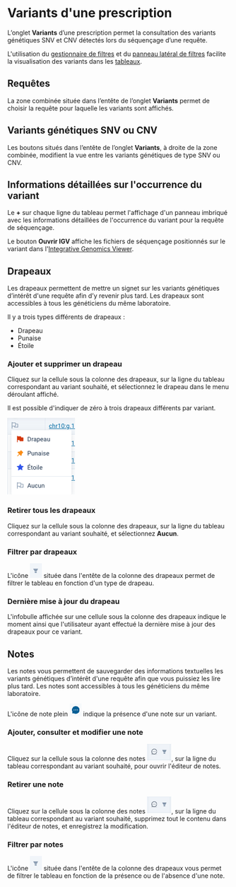 # Variants d'une prescription

L’onglet **Variants** d’une prescription permet la consultation des variants génétiques SNV et CNV détectés lors du séquençage d’une requête.

L'utilisation du [gestionnaire de filtres](/fr/qlin_genetic/filters_manager/filters_manager) et du [panneau latéral de filtres](/fr/qlin_genetic/filter_panel/filter_panel.md) facilite la visualisation des variants dans les [tableaux](/fr/qlin_genetic/tables/tables.md).

## Requêtes

La zone combinée située dans l’entête de l’onglet **Variants** permet de choisir la requête pour laquelle les variants sont affichés.

## Variants génétiques SNV ou CNV

Les boutons situés dans l’entête de l’onglet **Variants**, à droite de la zone combinée, modifient la vue entre les variants génétiques de type SNV ou CNV.

## Informations détaillées sur l'occurrence du variant

Le **+** sur chaque ligne du tableau permet l'affichage d'un panneau imbriqué avec les informations détaillées de l'occurrence du variant pour la requête de séquençage.

Le bouton **Ouvrir IGV** affiche les fichiers de séquençage positionnés sur le variant dans l'[Integrative Genomics Viewer](https://igv.org/).

## Drapeaux

Les drapeaux permettent de mettre un signet sur les variants génétiques d’intérêt d'une requête afin d’y revenir plus tard. Les drapeaux sont accessibles à tous les généticiens du même laboratoire.

Il y a trois types différents de drapeaux :

- Drapeau
- Punaise
- Étoile

### Ajouter et supprimer un drapeau

Cliquez sur la cellule sous la colonne des drapeaux, sur la ligne du tableau correspondant au variant souhaité, et sélectionnez le drapeau dans le menu déroulant affiché.

Il est possible d'indiquer de zéro à trois drapeaux différents par variant.

![menu drapeau](https://raw.githubusercontent.com/Ferlab-Ste-Justine/clin-docs/main/docs/docs-fr/qlin_genetic/prescription/flags_menu.png)

### Retirer tous les drapeaux

Cliquez sur la cellule sous la colonne des drapeaux, sur la ligne du tableau correspondant au variant souhaité, et sélectionnez **Aucun**.

### Filtrer par drapeaux

L'icône ![filtre](https://raw.githubusercontent.com/Ferlab-Ste-Justine/clin-docs/main/docs/docs-fr/qlin_genetic/prescription/filter_icon.png) située dans l'entête de la colonne des drapeaux permet de filtrer le tableau en fonction d'un type de drapeau.

### Dernière mise à jour du drapeau

L'infobulle affichée sur une cellule sous la colonne des drapeaux indique le moment ainsi que l'utilisateur ayant effectué la dernière mise à jour des drapeaux pour ce variant.

## Notes

Les notes vous permettent de sauvegarder des informations textuelles les variants génétiques d’intérêt d'une requête afin que vous puissiez les lire plus tard. Les notes sont accessibles à tous les généticiens du même laboratoire.

L'icône de note plein ![icon note plein](https://raw.githubusercontent.com/Ferlab-Ste-Justine/clin-docs/main/docs/docs-fr/qlin_genetic/prescription/note_filled_icon.png) indique la présence d'une note sur un variant.

### Ajouter, consulter et modifier une note

Cliquez sur la cellule sous la colonne des notes ![en-tête de colonne des notes](https://raw.githubusercontent.com/Ferlab-Ste-Justine/clin-docs/main/docs/docs-fr/qlin_genetic/prescription/note_column_header.png), sur la ligne du tableau correspondant au variant souhaité, pour ouvrir l'éditeur de notes.

### Retirer une note

Cliquez sur la cellule sous la colonne des notes ![en-tête de colonne des notes](https://raw.githubusercontent.com/Ferlab-Ste-Justine/clin-docs/main/docs/docs-fr/qlin_genetic/prescription/note_column_header.png), sur la ligne du tableau correspondant au variant souhaité,  supprimez tout le contenu dans l'éditeur de notes, et enregistrez la modification.

### Filtrer par notes

L'icône ![filtre](https://raw.githubusercontent.com/Ferlab-Ste-Justine/clin-docs/main/docs/docs-fr/qlin_genetic/prescription/filter_icon.png) située dans l'entête de la colonne des drapeaux vous permet de filtrer le tableau en fonction de la présence ou de l'absence d'une note.
